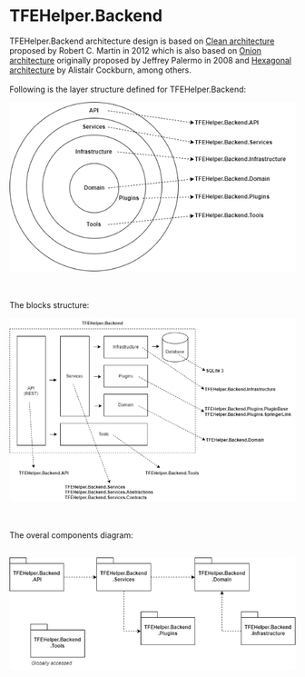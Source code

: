 # TFEHelper.Backend

TFEHelper.Backend architecture design is based on [Clean architecture](https://blog.cleancoder.com/uncle-bob/2012/08/13/the-clean-architecture.html) proposed by Robert C. Martin in 2012 which is also based on [Onion architecture](https://jeffreypalermo.com/2008/07/the-onion-architecture-part-1/) originally proposed by Jeffrey Palermo in 2008 and [Hexagonal architecture](https://en.wikipedia.org/wiki/Hexagonal_architecture_(software)) by Alistair Cockburn, among others.
<br></br>
Following is the layer structure defined for TFEHelper.Backend:
<p align="center">
  <img src="docs/TFEHelper.Backend.Onion-architecture.png">
</p>
<br></br>
The blocks structure:
<p align="center">
  <img src="docs/TFEHelper.Backend.Blocks-diagram.png">
</p>
<br></br>
The overal components diagram:
<br></br>
<p align="center">
  <img src="docs/TFEHelper.Backend.Components-diagram.png">
</p>
